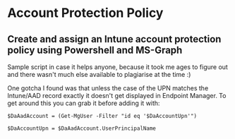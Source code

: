 # Account Protection Policy

## Create and assign an Intune account protection policy using Powershell and MS-Graph

Sample script in case it helps anyone, because it took me ages to figure out and there wasn't much else available to plagiarise at the time :)

One gotcha I found was that unless the case of the UPN matches the Intune/AAD record exactly it doesn't get displayed in Endpoint Manager. To get around this you can grab it before adding it with:

`$DaAadAccount = (Get-MgUser -Filter "id eq '$DaAccountUpn'")`

`$DaAccountUpn = $DaAadAccount.UserPrincipalName`

